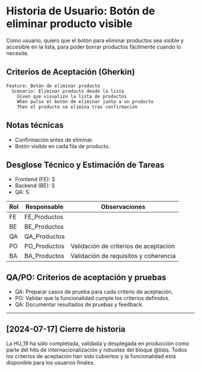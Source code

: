 # Historia de Usuario: Botón de eliminar producto visible

Como usuario,
quiero que el botón para eliminar productos sea visible y accesible en la lista,
para poder borrar productos fácilmente cuando lo necesite.

## Criterios de Aceptación (Gherkin)

```gherkin
Feature: Botón de eliminar producto
  Scenario: Eliminar producto desde la lista
    Given que visualizo la lista de productos
    When pulso el botón de eliminar junto a un producto
    Then el producto se elimina tras confirmación
```

## Notas técnicas
- Confirmación antes de eliminar.
- Botón visible en cada fila de producto.

## Desglose Técnico y Estimación de Tareas

- Frontend (FE): S
- Backend (BE): S
- QA: S

| Rol  | Responsable | Observaciones |
|------|-------------|--------------|
| FE   | FE_Productos   |              |
| BE   | BE_Productos   |              |
| QA   | QA_Productos   |              |
| PO   | PO_Productos   | Validación de criterios de aceptación |
| BA   | BA_Productos   | Validación de requisitos y coherencia |

## QA/PO: Criterios de aceptación y pruebas

- QA: Preparar casos de prueba para cada criterio de aceptación.
- PO: Validar que la funcionalidad cumple los criterios definidos.
- QA: Documentar resultados de pruebas y feedback.

---

## [2024-07-17] Cierre de historia

La HU_19 ha sido completada, validada y desplegada en producción como parte del hito de internacionalización y robustez del bloque @lists. Todos los criterios de aceptación han sido cubiertos y la funcionalidad está disponible para los usuarios finales.
